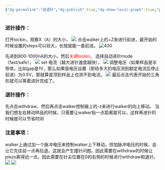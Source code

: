 ```yaml
---
{"dg-permalink":"进退针","dg-publish":true,"dg-show-local-graph":true,"permalink":"/进退针/","dgShowLocalGraph":true,"dgPassFrontmatter":true}
---
```


### 进针操作：
打开lockin，观察X（A）的大小，
![](/img/user/素材/20230803171249.png)
点击walker上的+Z来进行前进，最开始的时候设置的steps可以较大，长按就能一直前进。
![400](/img/user/素材/20230803171312.png)


先进到800-1000nA的大小，然后<font color="#ff0000">关闭lockin</font>，
选择自动进针mode（fast/safe），
![](/img/user/素材/20230803171042.png)
set 电流（越大进针速度越快），
![](/img/user/素材/20230803171133.png)
调整电压（如果样品是半导体，比如gap是1V，那么如果我电压设置（即给多大的电压测到额定电流后停止前进）为0.5V，那就算是顶到样品上也测不到电流。
![](/img/user/素材/20230803171151.png)
最后点击代表开始的三角形就可以等着进针完成了。

### 退针操作：
先点击withdraw，然后再点击walker控制器上的-z来进行walker的向上移动。
当我们想左右移动样品的时候，只需要让walker抬一点距离就可以，这样再进针的时候就可以节省时间

### 注意事项：
walker上通过加一个脉冲电压来控制walker上下移动。但加脉冲电压的时候，会让它先往前一点再后退，这就会产生撞针问题。因此需要在withdraw的时候让piezo离得远一点。因此需要在针尖位置在0的右侧的时候进行withdraw和退针。
![](/img/user/素材/20230803171411.png)
![](/img/user/素材/20230803172116.png)